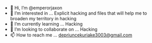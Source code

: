 - 👋 Hi, I’m @emperorjaxon
- 👀 I’m interested in ... Explicit hacking and files that will help me to broaden my territory in hacking
- 🌱 I’m currently learning ... Hacking 
- 💞️ I’m looking to collaborate on ... Hacking
- 📫 How to reach me ... depriuncekuriake3003@gmail.com 

<!---
emperorjaxon/emperorjaxon is a ✨ special ✨ repository because its `README.md` (this file) appears on your GitHub profile.
You can click the Preview link to take a look at your changes.
--->
